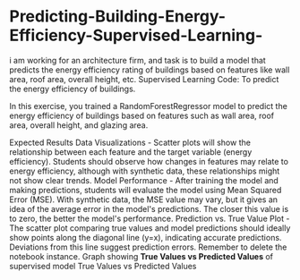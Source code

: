 # Predicting-Building-Energy-Efficiency-Supervised-Learning-
i am working for an architecture firm, and task is to build a model that predicts the energy efficiency rating of buildings based on features like wall area, roof area, overall height, etc.
Supervised Learning Code: To predict the energy efficiency of buildings.

In this exercise, you trained a RandomForestRegressor model to predict the energy efficiency of buildings based on features such as wall area, roof area, overall height, and glazing area.



Expected Results
Data Visualizations - Scatter plots will show the relationship between each feature and the target variable (energy efficiency). Students should observe how changes in features may relate to energy efficiency, although with synthetic data, these relationships might not show clear trends.
Model Performance - After training the model and making predictions, students will evaluate the model using Mean Squared Error (MSE). With synthetic data, the MSE value may vary, but it gives an idea of the average error in the model's predictions. The closer this value is to zero, the better the model's performance.
Prediction vs. True Value Plot - The scatter plot comparing true values and model predictions should ideally show points along the diagonal line (y=x), indicating accurate predictions. Deviations from this line suggest prediction errors.
Remember to delete the notebook instance.
Graph showing **True Values vs Predicted Values** of supervised model
True Values vs Predicted Values

